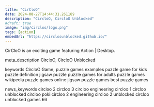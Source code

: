 ```yaml
---
title: "CirCloO"
date: 2024-08-27T14:44:31.261189
description: "CircloO, CircloO Unblocked"
#draft: true
image: "img/circloo/logo.png"
tags: [action]
embedUrl: "https://circloounblocked.github.io/"
---
```


CirCloO is an exciting game featuring Action | Desktop.

meta_description
CircloO, CircloO Unblocked


keywords
CircloO Game, puzzle games examples puzzle game for kids puzzle definition jigsaw puzzle puzzle games for adults puzzle games wikipedia puzzle games online jigsaw puzzle games best puzzle games


news_keywords
circloo 2 circloo 3 circloo engineering circloo 1 circloo unblocked circloo poki circloo 2 engineering circloo 2 unblocked circloo unblocked games 66
